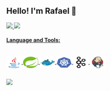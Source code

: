 ## Hello! I'm Rafael 👋
<div style="display: inline_block">
  <a href="https://github.com/rafa-rp">
  <img height="180em" src="https://github-readme-stats.vercel.app/api?username=rafa-rp&show_icons=true&theme=dracula&include_all_commits=true&count_private=true"/>
  <img height="180em" src="https://github-readme-stats.vercel.app/api/top-langs/?username=rafa-rp&layout=compact&langs_count=7&theme=dracula"/>
</div>
  
#### Language and Tools:
<div style="display: inline_block"><br>
  <img align="center" alt="Rafa-Java" height="30" width="40" src="https://raw.githubusercontent.com/devicons/devicon/master/icons/java/java-original.svg">
  <img align="center" alt="Rafa-Spring" height="30" width="40" src="https://raw.githubusercontent.com/devicons/devicon/master/icons/spring/spring-original.svg">
  <img align="center" alt="Rafa-Docker" height="30" width="40" src="https://raw.githubusercontent.com/devicons/devicon/master/icons/docker/docker-original.svg">
  <img align="center" alt="Rafa-Docker" height="30" width="40" src="https://raw.githubusercontent.com/devicons/devicon/master/icons/kubernetes/kubernetes-plain.svg">
  <img align="center" alt="Rafa-Spring" height="30" width="40" src="https://raw.githubusercontent.com/devicons/devicon/master/icons/apachekafka/apachekafka-original.svg">
  <img align="center" alt="Rafa-Spring" height="30" width="40" src="https://raw.githubusercontent.com/devicons/devicon/master/icons/jenkins/jenkins-original.svg">
</div>

##
<div>  
  <a href="https://www.linkedin.com/in/rrpereira" target="_blank"><img src="https://img.shields.io/badge/-LinkedIn-%230077B5?style=for-the-badge&logo=linkedin&logoColor=white" target="_blank"></a> 
</div>
<!--
**rafa-rp/rafa-rp** is a ✨ _special_ ✨ repository because its `README.md` (this file) appears on your GitHub profile.

Here are some ideas to get you started:

- 🔭 I’m currently working on ...
- 🌱 I’m currently learning ...
- 👯 I’m looking to collaborate on ...
- 🤔 I’m looking for help with ...
- 💬 Ask me about ...
- 📫 How to reach me: ...
- 😄 Pronouns: ...
- ⚡ Fun fact: ...
-->
